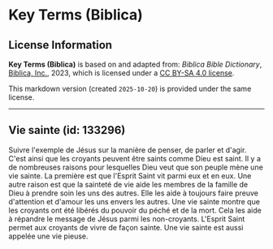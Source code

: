 # Key Terms (Biblica)

## License Information

**Key Terms (Biblica)** is based on and adapted from: _Biblica Bible Dictionary_, [Biblica, Inc.](https://www.biblica.com/), 2023, which is licensed under a [CC BY-SA 4.0 license](https://creativecommons.org/licenses/by-sa/4.0/legalcode.en).

This markdown version (created `2025-10-20`) is provided under the same license.



--------------------------------

## Vie sainte (id: 133296)

Suivre l'exemple de Jésus sur la manière de penser, de parler et d'agir. C'est ainsi que les croyants peuvent être saints comme Dieu est saint. Il y a de nombreuses raisons pour lesquelles Dieu veut que son peuple mène une vie sainte. La première est que l'Esprit Saint vit parmi eux et en eux. Une autre raison est que la sainteté de vie aide les membres de la famille de Dieu à prendre soin les uns des autres. Elle les aide à toujours faire preuve d'attention et d'amour les uns envers les autres. Une vie sainte montre que les croyants ont été libérés du pouvoir du péché et de la mort. Cela les aide à répandre le message de Jésus parmi les non\-croyants. L'Esprit Saint permet aux croyants de vivre de façon sainte. Une vie sainte est aussi appelée une vie pieuse.


